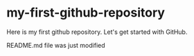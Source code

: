 # my-first-github-repository
Here is my first github repository. Let's get started with GitHub.

README.md file was just modified
